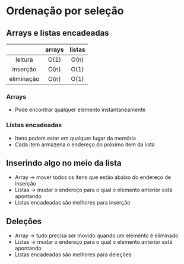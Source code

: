 # Ordenação por seleção

## Arrays e listas encadeadas

|            | arrays | listas |
|:----------:|:------:|:------:|
|  leitura   |  O(1)  |  O(n)  |
|  inserção  |  O(n)  |  O(1)  |
| eliminação |  O(n)  |  O(1)  |

### Arrays

- Pode encontrar qualquer elemento instantaneamente

### Listas encadeadas

- Itens podem estar em qualquer lugar da memória
- Cada item armazena o endereço do próximo item da lista

## Inserindo algo no meio da lista

- Array &rarr; mover todos os itens que estão abaixo do endereço de inserção
- Listas &rarr; mudar o endereço para o qual o elemento anterior está apontando
- Listas encadeadas são melhores para inserção

## Deleções

- Array &rarr; tudo precisa ser movido quando um elemento é eliminado
- Listas &rarr; mudar o endereço para o qual o elemento anterior está apontando
- Listas encadeadas são melhores para deleções